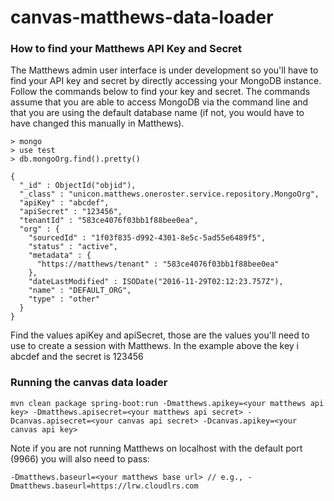 # canvas-matthews-data-loader

### How to find your Matthews API Key and Secret
The Matthews admin user interface is under development so you'll have to find your API key and secret by directly accessing your MongoDB instance. Follow the commands below to find your key and secret. The commands assume that you are able to access MongoDB via the command line and that you are using the default database name (if not, you would have to have changed this manually in Matthews).

``````````````````
> mongo
> use test
> db.mongoOrg.find().pretty()

{
  "_id" : ObjectId("objid"),
  "_class" : "unicon.matthews.oneroster.service.repository.MongoOrg",
  "apiKey" : "abcdef",
  "apiSecret" : "123456",
  "tenantId" : "583ce4076f03bb1f88bee0ea",
  "org" : {
    "sourcedId" : "1f03f835-d992-4301-8e5c-5ad55e6489f5",
    "status" : "active",
    "metadata" : {
      "https://matthews/tenant" : "583ce4076f03bb1f88bee0ea"
    },
    "dateLastModified" : ISODate("2016-11-29T02:12:23.757Z"),
    "name" : "DEFAULT_ORG",
    "type" : "other"
  }
}
``````````````````

Find the values apiKey and apiSecret, those are the values you'll need to use to create a session with Matthews. In the example above the key i abcdef and the secret is 123456

### Running the canvas data loader
`````
mvn clean package spring-boot:run -Dmatthews.apikey=<your matthews api key> -Dmatthews.apisecret=<your matthews api secret> -Dcanvas.apisecret=<your canvas api secret> -Dcanvas.apikey=<your canvas api key>
`````

Note if you are not running Matthews on localhost with the default port (9966) you will also need to pass:

`````
-Dmatthews.baseurl=<your matthews base url> // e.g., -Dmatthews.baseurl=https://lrw.cloudlrs.com
`````
